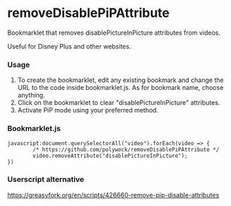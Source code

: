 # removeDisablePiPAttribute
Bookmarklet that removes disablePictureInPicture attributes from videos. 

Useful for Disney Plus and other websites. 

### Usage 
1. To create the bookmarklet, edit any existing bookmark and change the URL to the code inside bookmarklet.js. As for bookmark name, choose anything.
2. Click on the bookmarklet to clear "disablePictureInPicture" attributes. 
3. Activate PiP mode using your preferred method.  


### Bookmarklet.js 
```
javascript:document.querySelectorAll("video").forEach(video => {
        /* https://github.com/polywock/removeDisablePiPAttribute */
        video.removeAttribute("disablePictureInPicture");
})
```


### Userscript alternative 

https://greasyfork.org/en/scripts/426660-remove-pip-disable-attributes
